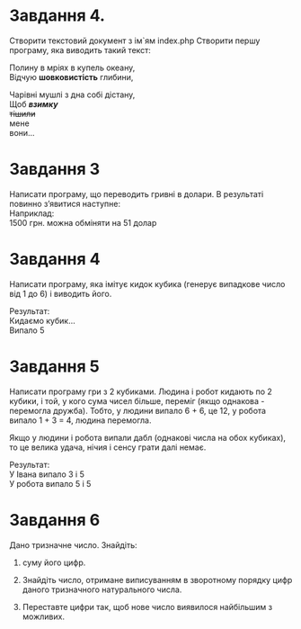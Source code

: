 # Завдання 4.

Створити текстовий документ з ім`ям index.php
Створити першу програму, яка виводить такий текст:

Полину в мріях в купель океану,  
Відчую **шовковистість** глибини,

Чарівні мушлі з дна собі дістану,  
Щоб **_взимку_**  
~~тішили~~  
мене  
вони…

# Завдання 3

Написати програму, що переводить гривні в долари. В результаті повинно з’явитися наступне:  
Наприклад:  
1500 грн. можна обміняти на 51 долар

# Завдання 4

Написати програму, яка імітує кидок кубика (генерує випадкове число від 1 до 6) і виводить його.

Результат:  
Кидаємо кубик…  
Випало 5

# Завдання 5

Написати програму гри з 2 кубиками. Людина і робот кидають по 2 кубики, і той, у кого сума чисел більше, переміг (якщо
однакова - перемогла дружба). Тобто, у людини випало 6 + 6, це 12, у робота випало 1 + 3 = 4, людина перемогла.

Якщо у людини і робота випали дабл (однакові числа на обох кубиках), то це велика удача, нічия і сенсу грати далі немає.

Результат:  
У Івана випало 3 і 5  
У робота випало 5 і 5

# Завдання 6

Дано тризначне число. Знайдіть:

1) суму його цифр.

2) Знайдіть число, отримане виписуванням в зворотному порядку цифр даного тризначного натурального числа.

3) Переставте цифри так, щоб нове число виявилося найбільшим з можливих.

